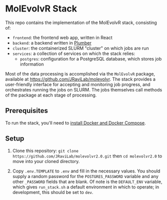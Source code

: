 # MolEvolvR Stack

This repo contains the implementation of the MolEvolvR stack, consisting of:
- `frontend`: the frontend web app, written in React
- `backend`: a backend written in [Plumber](https://www.rplumber.io/index.html)
- `cluster`: the containerized SLURM "cluster" on which jobs are run
- `services`: a collection of services on which the stack relies:
    - `postgres`: configuration for a PostgreSQL database, which stores job information

Most of the data processing is accomplished via the `MolEvolvR` package, available at https://github.com/JRaviLab/molevolvr.
The stack provides a user-friendly interface for accepting and monitoring job progress, and orchestrates running the jobs on SLURM.
The jobs themselves call methods of the package at each stage of processing.

## Prerequisites

To run the stack, you'll need to [install Docker and Docker Compose](https://www.docker.com/).

## Setup

1. Clone this repository:
`git clone https://github.com/JRaviLab/molevolvr2.0.git`
then `cd molevolvr2.0` to move into your cloned directory.

2. Copy  `.env.TEMPLATE` to `.env` and fill in the necessary values.
You should supply a random password for the `POSTGRES_PASSWORD` variable and any other `_PASSWORD` fields that are blank.
Of note is the `DEFAULT_ENV` variable, which gives `run_stack.sh` a default environment in which to operate; in development, this should be set to `dev`.
